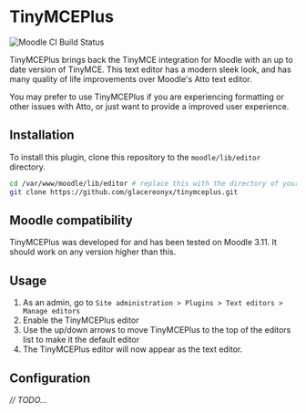 # TinyMCEPlus
![Moodle CI Build Status](https://github.com/glacereonyx/tinymceplus/actions/workflows/moodle-ci.yml/badge.svg)

TinyMCEPlus brings back the TinyMCE integration for Moodle with an up to date version of TinyMCE. This text editor has a modern sleek look, and has many quality of life improvements over Moodle's Atto text editor.

You may prefer to use TinyMCEPlus if you are experiencing formatting or other issues with Atto, or just want to provide a improved user experience.

## Installation
To install this plugin, clone this repository to the `moodle/lib/editor` directory.
```bash
cd /var/www/moodle/lib/editor # replace this with the directory of your Moodle installation.
git clone https://github.com/glacereonyx/tinymceplus.git
```

## Moodle compatibility
TinyMCEPlus was developed for and has been tested on Moodle 3.11.
It should work on any version higher than this.

## Usage
1. As an admin, go to `Site administration > Plugins > Text editors > Manage editors`
2. Enable the TinyMCEPlus editor
3. Use the up/down arrows to move TinyMCEPlus to the top of the editors list to make it the default editor
4. The TinyMCEPlus editor will now appear as the text editor.

## Configuration
*// TODO...*
